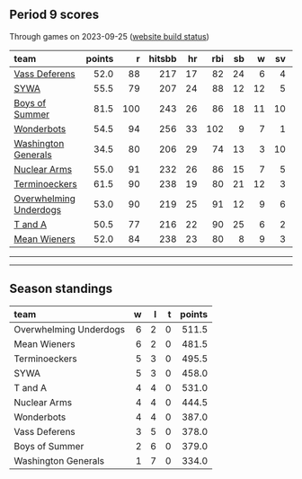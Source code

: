 

## Period 9 scores

Through games on 2023-09-25 ([website build status](https://github.com/brian-bot/pl-site/actions))


|team                   | points|   r| hitsbb| hr| rbi| sb|  w| sv|  so|   era|  whip|
|:----------------------|------:|---:|------:|--:|---:|--:|--:|--:|---:|-----:|-----:|
|[Vass Deferens](./vassdeferens)|   52.0|  88|    217| 17|  82| 24|  6|  4| 116| 2.847| 1.102|
|[SYWA](./sywa)         |   55.5|  79|    207| 24|  88| 12| 12|  5| 148| 3.647| 1.247|
|[Boys of Summer](./boysofsummer)|   81.5| 100|    243| 26|  86| 18| 11| 10| 147| 2.455| 1.111|
|[Wonderbots](./wonderbots)|   54.5|  94|    256| 33| 102|  9|  7|  1| 135| 5.104| 1.358|
|[Washington Generals](./washingtongenerals)|   34.5|  80|    206| 29|  74| 13|  3| 10|  79| 4.610| 1.463|
|[Nuclear Arms](./nucleararms)|   55.0|  91|    232| 26|  86| 15|  7|  5| 129| 4.416| 1.343|
|[Terminoeckers](./terminoeckers)|   61.5|  90|    238| 19|  80| 21| 12|  3| 152| 3.857| 1.118|
|[Overwhelming Underdogs](./overwhelmingunderdogs)|   53.0|  90|    219| 25|  91| 12|  9|  6| 116| 4.844| 1.262|
|[T and A](./tanda)     |   50.5|  77|    216| 22|  90| 25|  6|  2| 169| 4.327| 1.233|
|[Mean Wieners](./meanwieners)|   52.0|  84|    238| 23|  80|  8|  9|  3| 161| 3.798| 1.143|

* * *
* * *

## Season standings


|team                   |  w|  l|  t| points|
|:----------------------|--:|--:|--:|------:|
|Overwhelming Underdogs |  6|  2|  0|  511.5|
|Mean Wieners           |  6|  2|  0|  481.5|
|Terminoeckers          |  5|  3|  0|  495.5|
|SYWA                   |  5|  3|  0|  458.0|
|T and A                |  4|  4|  0|  531.0|
|Nuclear Arms           |  4|  4|  0|  444.5|
|Wonderbots             |  4|  4|  0|  387.0|
|Vass Deferens          |  3|  5|  0|  378.0|
|Boys of Summer         |  2|  6|  0|  379.0|
|Washington Generals    |  1|  7|  0|  334.0|


